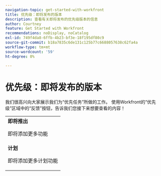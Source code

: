 ```yaml
---
navigation-topic: get-started-with-workfront
title: 优先级：即将发布的版本
description: 查看有关即将发布的优先级版本的信息
author: Courtney
feature: Get Started with Workfront
recommendations: noDisplay, noCatalog
exl-id: 749f4da8-6ffb-4b23-bf3e-18f195df80c9
source-git-commit: b18a7835c6de131c125b77c6688057638c62fa4a
workflow-type: tm+mt
source-wordcount: '59'
ht-degree: 0%

---
```


# 优先级：即将发布的版本

我们很高兴向大家展示我们为“优先任务”所做的工作。 使用Workfront的“优先级”区域中的“反馈”按钮，告诉我们您接下来想要查看的内容！

<table>
  <tr>
    <td><strong>即将推出</strong>
   <p>即将添加更多功能</p>
    </td>
  </tr>
  <tr>
    <td><strong>计划</strong>
<p>即将添加更多计划功能</p>
    </td>
  </tr>
</table>
